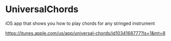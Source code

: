 # UniversalChords
iOS app that shows you how to play chords for any stringed instrument

https://itunes.apple.com/us/app/universal-chords/id1034168777?ls=1&mt=8

